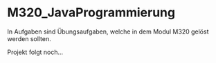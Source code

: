 # M320_JavaProgrammierung

In Aufgaben sind Übungsaufgaben, welche in dem Modul M320 gelöst werden sollten.


Projekt folgt noch...